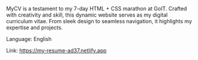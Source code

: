 MyCV is a testament to my 7-day HTML + CSS marathon at GoIT. 
Crafted with creativity and skill, this dynamic website serves as my digital curriculum vitae. 
From sleek design to seamless navigation, it highlights my expertise and projects.

Language: English

Link: https://my-resume-ad37.netlify.app
